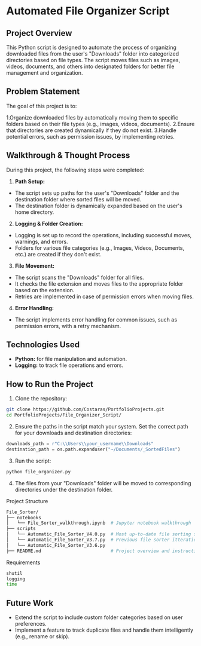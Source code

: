 # Automated File Organizer Script
## Project Overview
This Python script is designed to automate the process of organizing downloaded files from the user's "Downloads" folder into categorized directories based on file types. The script moves files such as images, videos, documents, and others into designated folders for better file management and organization.

## Problem Statement
The goal of this project is to:

1.Organize downloaded files by automatically moving them to specific folders based on their file types (e.g., images, videos, documents).
2.Ensure that directories are created dynamically if they do not exist.
3.Handle potential errors, such as permission issues, by implementing retries.

## Walkthrough & Thought Process
During this project, the following steps were completed:

1. **Path Setup:**

- The script sets up paths for the user's "Downloads" folder and the destination folder where sorted files will be moved.
- The destination folder is dynamically expanded based on the user's home directory.

2. **Logging & Folder Creation:**

- Logging is set up to record the operations, including successful moves, warnings, and errors.
- Folders for various file categories (e.g., Images, Videos, Documents, etc.) are created if they don't exist.

3. **File Movement:**

- The script scans the "Downloads" folder for all files.
- It checks the file extension and moves files to the appropriate folder based on the extension.
- Retries are implemented in case of permission errors when moving files.

4. **Error Handling:**

- The script implements error handling for common issues, such as permission errors, with a retry mechanism.

## Technologies Used
- **Python:** for file manipulation and automation.
- **Logging:** to track file operations and errors.

## How to Run the Project

1. Clone the repository:

```bash
git clone https://github.com/Costaras/PortfolioProjects.git
cd PortfolioProjects/File_Organizer_Script/
```

2. Ensure the paths in the script match your system. Set the correct path for your downloads and destination directories:

```python
downloads_path = r"C:\\Users\\your_username\\Downloads"
destination_path = os.path.expanduser("~/Documents/_SortedFiles")
```

3. Run the script:

```bash
python file_organizer.py
```

4. The files from your "Downloads" folder will be moved to corresponding directories under the destination folder.

Project Structure
```bash
File_Sorter/
├── notebooks
│   └── File_Sorter_walkthrough.ipynb  # Jupyter notebook walkthrough
├── scripts
│   └── Automatic_File_Sorter_V4.0.py  # Most up-to-date file sorting script
│   └── Automatic_File_Sorter_V3.7.py  # Previous file sorter itterations 
│   └── Automatic_File_Sorter_V3.6.py 
├── README.md                          # Project overview and instructions
```
Requirements
```bash
shutil
logging
time
```
## Future Work
- Extend the script to include custom folder categories based on user preferences.
- Implement a feature to track duplicate files and handle them intelligently (e.g., rename or skip).
